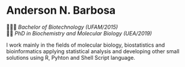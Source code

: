 
<!--
### Hi there 👋
-->

# **Anderson N. Barbosa**  
👨🏻‍🎓 *Bachelor of Biotechnology (UFAM/2015)*  
👨‍🔬 *PhD in Biochemistry and Molecular Biology (UEA/2019)*  

I work mainly in the fields of molecular biology, biostatistics and bioinformatics applying statistical analysis and developing other small solutions using R, Pyhton and Shell Script language. 
